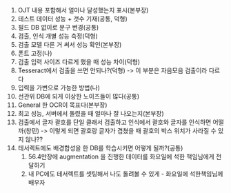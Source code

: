 1. OJT 내용 포함해서 얼마나 달성했는지 표시(본부장)
2. 테스트 데이터 성능 + 갯수 기재(공통, 덕형)
3. 필드 DB 없이로 문구 변경(공통)
4. 검출, 인식 개별 성능 측정(덕형)
5. 검출 모델 다른 거 써서 성능 확인(본부장)
6. 폰트 고정(나)
7. 검출 입력 사이즈 다르게 했을 때 성능 차이(덕형)
8. Tesseract에서 검출을 쓰면 안되나?(덕형) -> 이 부분은 자음모음 검출이라 다르다
9. 입력을 가변으로 가능한 방법(나)
10. 선관위 DB에 되게 이상한 노이즈들이 많다(공통)
11. General 한 OCR이 목표다(본부장)
12. 최고 성능, 서버에서 돌렸을 때 얼마나 잘 나오는지(본부장)
13. 검출에서 글자 괄호를 단일 클래서 검출하고 인식에서 괄호와 글자를 인식하면 어떨까(창민) -> 이렇게 되면 괄호랑 글자가 겹쳤을 때 괄호의 박스 위치가 사라질 수 있지 않나??
14. 테서렉트에도 배경합성을 한 DB를 학습시키면 어떻게 될까?(공통)
	1. 56.4만장에 augmentation 을 진행한 데이터를 화요일에 석한 책임님에게 전달하기
	2. 내 PC에도 테서렉트를 셋팅해서 나도 돌려볼 수 있게 - 화요일에 석한책임님께 배우자